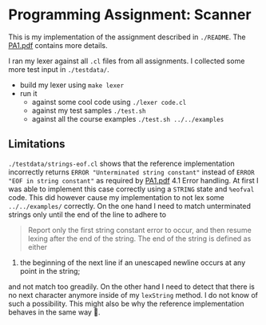 # Programming Assignment: Scanner

This is my implementation of the assignment described in `./README`. The
[PA1.pdf](https://web.stanford.edu/class/cs143/handouts/PA1.pdf) contains more details.

I ran my lexer against all `.cl` files from all assignments. I collected some more test input in
`./testdata/`.

* build my lexer using `make lexer`
* run it
  * against some cool code using `./lexer code.cl`
  * against my test samples `./test.sh`
  * against all the course examples `./test.sh ../../examples`

## Limitations

`./testdata/strings-eof.cl` shows that the reference implementation incorrectly returns `ERROR
"Unterminated string constant"` instead of `ERROR "EOF in string constant"` as required by
[PA1.pdf](https://web.stanford.edu/class/cs143/handouts/PA1.pdf) 4.1 Error handling. At first I was
able to implement this case correctly using a `STRING` state and `%eofval` code. This did however
cause my implementation to not lex some `../../examples/` correctly. On the one hand I need to match
unterminated strings only until the end of the line to adhere to

> Report only the first string constant error to occur, and then
resume lexing after the end of the string. The end of the string is defined as either
1. the beginning of the next line if an unescaped newline occurs at any point in the string;

and not match too greadily. On the other hand I need to detect that there is no next character
anymore inside of my `lexString` method. I do not know of such a possibility. This might also be why
the reference implementation behaves in the same way :shrug:.

